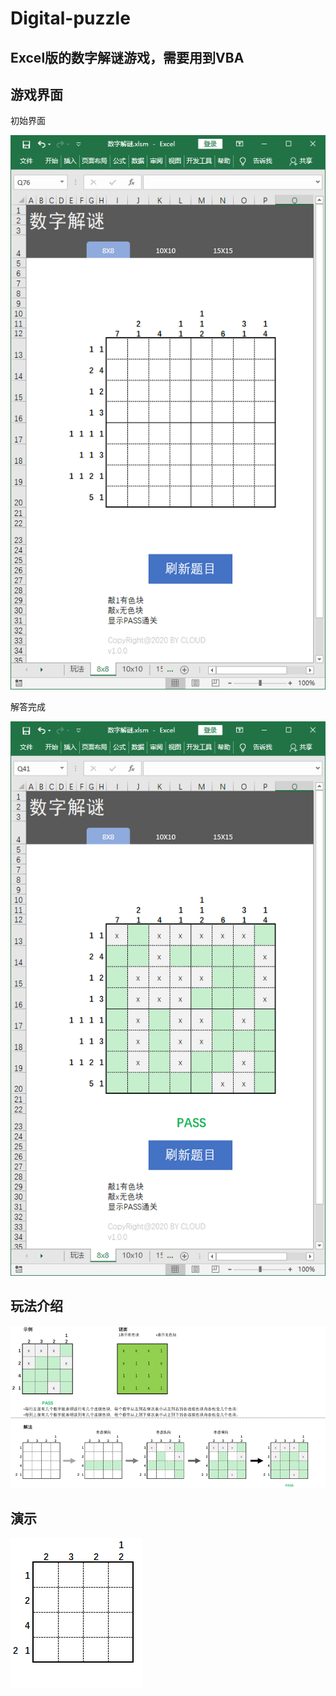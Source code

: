 # Digital-puzzle
## Excel版的数字解谜游戏，需要用到VBA

## 游戏界面
初始界面

![Initial UI](https://github.com/beanjeally/Digital-puzzle/blob/master/UI_0.png)

解答完成

![Finished UI](https://github.com/beanjeally/Digital-puzzle/blob/master/UI_1.png)

## 玩法介绍
![Tutorials](https://github.com/beanjeally/Digital-puzzle/blob/master/tutorials.png)

## 演示
![Show-how](https://github.com/beanjeally/Digital-puzzle/blob/master/show-how.gif)
